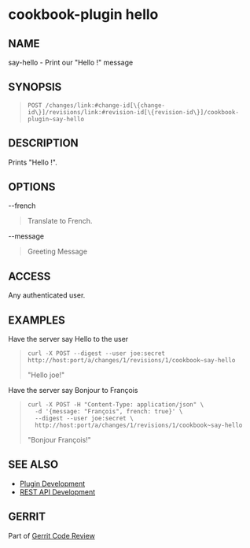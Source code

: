 cookbook-plugin hello
=====================

NAME
----
say-hello - Print our "Hello <user>!" message

SYNOPSIS
--------
>     POST /changes/link:#change-id[\{change-id\}]/revisions/link:#revision-id[\{revision-id\}]/cookbook-plugin~say-hello

DESCRIPTION
-----------
Prints "Hello <user>!".

OPTIONS
-------

--french
> Translate to French.

--message
> Greeting Message

ACCESS
------
Any authenticated user.

EXAMPLES
--------

Have the server say Hello to the user

>     curl -X POST --digest --user joe:secret http://host:port/a/changes/1/revisions/1/cookbook~say-hello
> "Hello joe!"

Have the server say Bonjour to François

>     curl -X POST -H "Content-Type: application/json" \
>       -d '{message: "François", french: true}' \
>       --digest --user joe:secret \
>       http://host:port/a/changes/1/revisions/1/cookbook~say-hello
> "Bonjour François!"

SEE ALSO
--------

* [Plugin Development](../../../Documentation/dev-plugins.html)
* [REST API Development](../../../Documentation/dev-rest-api.html)

GERRIT
------
Part of [Gerrit Code Review](../../../Documentation/index.html)
